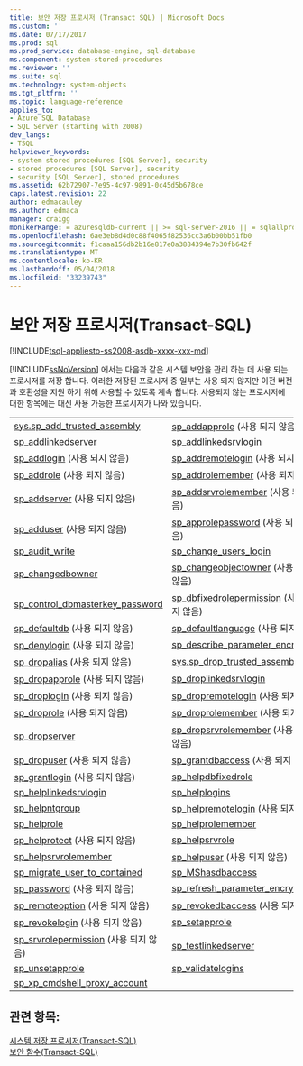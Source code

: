 ```yaml
---
title: 보안 저장 프로시저 (Transact SQL) | Microsoft Docs
ms.custom: ''
ms.date: 07/17/2017
ms.prod: sql
ms.prod_service: database-engine, sql-database
ms.component: system-stored-procedures
ms.reviewer: ''
ms.suite: sql
ms.technology: system-objects
ms.tgt_pltfrm: ''
ms.topic: language-reference
applies_to:
- Azure SQL Database
- SQL Server (starting with 2008)
dev_langs:
- TSQL
helpviewer_keywords:
- system stored procedures [SQL Server], security
- stored procedures [SQL Server], security
- security [SQL Server], stored procedures
ms.assetid: 62b72907-7e95-4c97-9891-0c45d5b678ce
caps.latest.revision: 22
author: edmacauley
ms.author: edmaca
manager: craigg
monikerRange: = azuresqldb-current || >= sql-server-2016 || = sqlallproducts-allversions
ms.openlocfilehash: 6ae3eb8d4d0c88f4065f82536cc3a6b00bb51fb0
ms.sourcegitcommit: f1caaa156db2b16e817e0a3884394e7b30fb642f
ms.translationtype: MT
ms.contentlocale: ko-KR
ms.lasthandoff: 05/04/2018
ms.locfileid: "33239743"
---
```

# <a name="security-stored-procedures-transact-sql"></a>보안 저장 프로시저(Transact-SQL)
[!INCLUDE[tsql-appliesto-ss2008-asdb-xxxx-xxx-md](../../includes/tsql-appliesto-ss2008-asdb-xxxx-xxx-md.md)]

  [!INCLUDE[ssNoVersion](../../includes/ssnoversion-md.md)] 에서는 다음과 같은 시스템 보안을 관리 하는 데 사용 되는 프로시저를 저장 합니다. 이러한 저장된 프로시저 중 일부는 사용 되지 않지만 이전 버전과 호환성을 지원 하기 위해 사용할 수 있도록 계속 합니다. 사용되지 않는 프로시저에 대한 항목에는 대신 사용 가능한 프로시저가 나와 있습니다.  

|||  
|-|-|  
[sys.sp_add_trusted_assembly]( sys-sp-add-trusted-assembly-transact-sql.md) |[sp_addapprole](../../relational-databases/system-stored-procedures/sp-addapprole-transact-sql.md) (사용 되지 않음)|
|[sp_addlinkedserver](../../relational-databases/system-stored-procedures/sp-addlinkedserver-transact-sql.md)|[sp_addlinkedsrvlogin](../../relational-databases/system-stored-procedures/sp-addlinkedsrvlogin-transact-sql.md)
|[sp_addlogin](../../relational-databases/system-stored-procedures/sp-addlogin-transact-sql.md) (사용 되지 않음) |[sp_addremotelogin](../../relational-databases/system-stored-procedures/sp-addremotelogin-transact-sql.md) (사용 되지 않음)
|[sp_addrole](../../relational-databases/system-stored-procedures/sp-addrole-transact-sql.md) (사용 되지 않음) |[sp_addrolemember](../../relational-databases/system-stored-procedures/sp-addrolemember-transact-sql.md) (사용 되지 않음)
|[sp_addserver](../../relational-databases/system-stored-procedures/sp-addserver-transact-sql.md) (사용 되지 않음) |[sp_addsrvrolemember](../../relational-databases/system-stored-procedures/sp-addsrvrolemember-transact-sql.md) (사용 되지 않음)
|[sp_adduser](../../relational-databases/system-stored-procedures/sp-adduser-transact-sql.md) (사용 되지 않음) |[sp_approlepassword](../../relational-databases/system-stored-procedures/sp-approlepassword-transact-sql.md) (사용 되지 않음)
|[sp_audit_write](../../relational-databases/system-stored-procedures/sp-audit-write-transact-sql.md) |[sp_change_users_login](../../relational-databases/system-stored-procedures/sp-change-users-login-transact-sql.md)
|[sp_changedbowner](../../relational-databases/system-stored-procedures/sp-changedbowner-transact-sql.md) |[sp_changeobjectowner](../../relational-databases/system-stored-procedures/sp-changeobjectowner-transact-sql.md) (사용 되지 않음)
|[sp_control_dbmasterkey_password](../../relational-databases/system-stored-procedures/sp-control-dbmasterkey-password-transact-sql.md) |[sp_dbfixedrolepermission](../../relational-databases/system-stored-procedures/sp-dbfixedrolepermission-transact-sql.md) (사용 되지 않음)
|[sp_defaultdb](../../relational-databases/system-stored-procedures/sp-defaultdb-transact-sql.md) (사용 되지 않음) |[sp_defaultlanguage](../../relational-databases/system-stored-procedures/sp-defaultlanguage-transact-sql.md) (사용 되지 않음)
|[sp_denylogin](../../relational-databases/system-stored-procedures/sp-denylogin-transact-sql.md) (사용 되지 않음) |[sp_describe_parameter_encryption](../../relational-databases/system-stored-procedures/sp-describe-parameter-encryption-transact-sql.md)
|[sp_dropalias](../../relational-databases/system-stored-procedures/sp-dropalias-transact-sql.md) (사용 되지 않음) |[sys.sp_drop_trusted_assembly]( sys-sp-drop-trusted-assembly-transact-sql.md) |
|[sp_dropapprole](../../relational-databases/system-stored-procedures/sp-dropapprole-transact-sql.md) (사용 되지 않음) |[sp_droplinkedsrvlogin](../../relational-databases/system-stored-procedures/sp-droplinkedsrvlogin-transact-sql.md) |
|[sp_droplogin](../../relational-databases/system-stored-procedures/sp-droplogin-transact-sql.md) (사용 되지 않음) |[sp_dropremotelogin](../../relational-databases/system-stored-procedures/sp-dropremotelogin-transact-sql.md) (사용 되지 않음) |
|[sp_droprole](../../relational-databases/system-stored-procedures/sp-droprole-transact-sql.md) (사용 되지 않음) |[sp_droprolemember](../../relational-databases/system-stored-procedures/sp-droprolemember-transact-sql.md) (사용 되지 않음) |
|[sp_dropserver](../../relational-databases/system-stored-procedures/sp-dropserver-transact-sql.md) |[sp_dropsrvrolemember](../../relational-databases/system-stored-procedures/sp-dropsrvrolemember-transact-sql.md) (사용 되지 않음) |
|[sp_dropuser](../../relational-databases/system-stored-procedures/sp-dropuser-transact-sql.md) (사용 되지 않음) |[sp_grantdbaccess](../../relational-databases/system-stored-procedures/sp-grantdbaccess-transact-sql.md) (사용 되지 않음) |
|[sp_grantlogin](../../relational-databases/system-stored-procedures/sp-grantlogin-transact-sql.md) (사용 되지 않음) |[sp_helpdbfixedrole](../../relational-databases/system-stored-procedures/sp-helpdbfixedrole-transact-sql.md) |
|[sp_helplinkedsrvlogin](../../relational-databases/system-stored-procedures/sp-helplinkedsrvlogin-transact-sql.md) |[sp_helplogins](../../relational-databases/system-stored-procedures/sp-helplogins-transact-sql.md) |
|[sp_helpntgroup](../../relational-databases/system-stored-procedures/sp-helpntgroup-transact-sql.md) |[sp_helpremotelogin](../../relational-databases/system-stored-procedures/sp-helpremotelogin-transact-sql.md) (사용 되지 않음) |
|[sp_helprole](../../relational-databases/system-stored-procedures/sp-helprole-transact-sql.md) |[sp_helprolemember](../../relational-databases/system-stored-procedures/sp-helprolemember-transact-sql.md) |
|[sp_helprotect](../../relational-databases/system-stored-procedures/sp-helprotect-transact-sql.md) (사용 되지 않음) |[sp_helpsrvrole](../../relational-databases/system-stored-procedures/sp-helpsrvrole-transact-sql.md) |
|[sp_helpsrvrolemember](../../relational-databases/system-stored-procedures/sp-helpsrvrolemember-transact-sql.md) |[sp_helpuser](../../relational-databases/system-stored-procedures/sp-helpuser-transact-sql.md) (사용 되지 않음) |
|[sp_migrate_user_to_contained](../../relational-databases/system-stored-procedures/sp-migrate-user-to-contained-transact-sql.md)|[sp_MShasdbaccess](../../relational-databases/system-stored-procedures/sp-mshasdbaccess-transact-sql.md) |
|[sp_password](../../relational-databases/system-stored-procedures/sp-password-transact-sql.md) (사용 되지 않음)|[sp_refresh_parameter_encryption](../../relational-databases/system-stored-procedures/sp-refresh-parameter-encryption-transact-sql.md) |
|[sp_remoteoption](../../relational-databases/system-stored-procedures/sp-remoteoption-transact-sql.md) (사용 되지 않음)|[sp_revokedbaccess](../../relational-databases/system-stored-procedures/sp-revokedbaccess-transact-sql.md) (사용 되지 않음) |
|[sp_revokelogin](../../relational-databases/system-stored-procedures/sp-revokelogin-transact-sql.md) (사용 되지 않음)|[sp_setapprole](../../relational-databases/system-stored-procedures/sp-setapprole-transact-sql.md) |
|[sp_srvrolepermission](../../relational-databases/system-stored-procedures/sp-srvrolepermission-transact-sql.md) (사용 되지 않음)|[sp_testlinkedserver](../../relational-databases/system-stored-procedures/sp-testlinkedserver-transact-sql.md) |
|[sp_unsetapprole](../../relational-databases/system-stored-procedures/sp-unsetapprole-transact-sql.md) |[sp_validatelogins](../../relational-databases/system-stored-procedures/sp-validatelogins-transact-sql.md) |
|[sp_xp_cmdshell_proxy_account](../../relational-databases/system-stored-procedures/sp-xp-cmdshell-proxy-account-transact-sql.md) | |

 
  
## <a name="see-also"></a>관련 항목:  
 [시스템 저장 프로시저&#40;Transact-SQL&#41;](../../relational-databases/system-stored-procedures/system-stored-procedures-transact-sql.md)   
 [보안 함수&#40;Transact-SQL&#41;](../../t-sql/functions/security-functions-transact-sql.md)  
  
  
